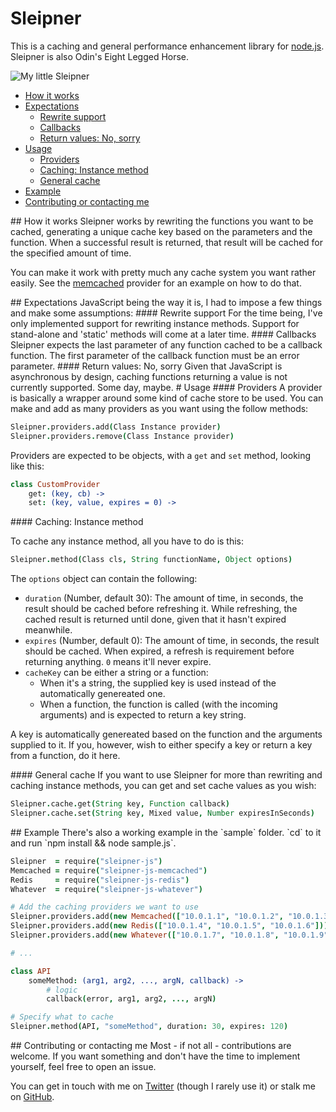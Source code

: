 # Sleipner
This is a caching and general performance enhancement library for [node.js](http://nodejs.org). Sleipner is also Odin's Eight Legged Horse.

![My little Sleipner](http://24.media.tumblr.com/tumblr_m4jjr17oGK1rwcxwko1_500.png)

* [How it works](#how)
* [Expectations](#expectations)
  * [Rewrite support](#rewrite-support)
  * [Callbacks](#callbacks)
  * [Return values: No, sorry](#return-values)
* [Usage](#usage)
  * [Providers](#providers)
  * [Caching: Instance method](#caching-instance-method)
  * [General cache](#general-cache)
* [Example](#example)
* [Contributing or contacting me](#contribute-or-contact)

<a name="how"/>
## How it works
Sleipner works by rewriting the functions you want to be cached, generating a unique cache key based on the parameters and the function. When a successful result is returned, that result will be cached for the specified amount of time.

You can make it work with pretty much any cache system you want rather easily. See the [memcached](https://github.com/drdk/node-sleipner-memcached) provider for an example on how to do that.

<a name="expectations"/>
## Expectations
JavaScript being the way it is, I had to impose a few things and make some assumptions:

<a name="rewrite-support"/>
#### Rewrite support
For the time being, I've only implemented support for rewriting instance methods. Support for stand-alone and 'static' methods will come at a later time.

<a name="callbacks"/>
#### Callbacks
Sleipner expects the last parameter of any function cached to be a callback function. The first parameter of the callback function must be an error parameter.

<a name="return-values"/>
#### Return values: No, sorry
Given that JavaScript is asynchronous by design, caching functions returning a value is not currently supported. Some day, maybe.

<a name="usage"/>
# Usage
<a name="providers"/>
#### Providers
A provider is basically a wrapper around some kind of cache store to be used. You can make and add as many providers as you want using the follow methods:

```coffee
Sleipner.providers.add(Class Instance provider)
Sleipner.providers.remove(Class Instance provider)
```

Providers are expected to be objects, with a `get` and `set` method, looking like this:
```coffee
class CustomProvider
    get: (key, cb) ->
    set: (key, value, expires = 0) ->
```

<a name="caching-instance-method"/>
#### Caching: Instance method

To cache any instance method, all you have to do is this:
```coffee
Sleipner.method(Class cls, String functionName, Object options)
```

The `options` object can contain the following:

* `duration` (Number, default 30): The amount of time, in seconds, the result should be cached before refreshing it. While refreshing, the cached result is returned until done, given that it hasn't expired meanwhile.
* `expires` (Number, default 0): The amount of time, in seconds, the result should be cached. When expired, a refresh is requirement before returning anything. `0` means it'll never expire.
* `cacheKey` can be either a string or a function:
  * When it's a string, the supplied key is used instead of the automatically genereated one.
  * When a function, the function is called (with the incoming arguments) and is expected to return a key string.

A key is automatically genereated based on the function and the arguments supplied to it. If you, however, wish to either specify a key or return a key from a function, do it here.

<a name="general-cache"/>
#### General cache
If you want to use Sleipner for more than rewriting and caching instance methods, you can get and set cache values as you wish:

```coffee
Sleipner.cache.get(String key, Function callback)
Sleipner.cache.set(String key, Mixed value, Number expiresInSeconds)
```

<a name="example"/>
## Example
There's also a working example in the `sample` folder. `cd` to it and run `npm install && node sample.js`.

```coffee
Sleipner  = require("sleipner-js")
Memcached = require("sleipner-js-memcached")
Redis     = require("sleipner-js-redis")
Whatever  = require("sleipner-js-whatever")

# Add the caching providers we want to use
Sleipner.providers.add(new Memcached(["10.0.1.1", "10.0.1.2", "10.0.1.3"]))
Sleipner.providers.add(new Redis(["10.0.1.4", "10.0.1.5", "10.0.1.6"]))
Sleipner.providers.add(new Whatever(["10.0.1.7", "10.0.1.8", "10.0.1.9"]))

# ...

class API
    someMethod: (arg1, arg2, ..., argN, callback) ->
        # logic
        callback(error, arg1, arg2, ..., argN)

# Specify what to cache
Sleipner.method(API, "someMethod", duration: 30, expires: 120)
```

<a name="contribute-or-contact"/>
## Contributing or contacting me
Most - if not all - contributions are welcome. If you want something and don't have the time to implement yourself, feel free to open an issue.

You can get in touch with me on [Twitter](http://twitter.com/nicopersson) (though I rarely use it) or stalk me on [GitHub](http://github.com/spookd).